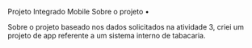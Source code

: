 Projeto Integrado Mobile
Sobre o projeto • 

Sobre o projeto
baseado nos dados solicitados na atividade 3,  criei um projeto de app referente a um sistema interno de tabacaria.
